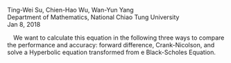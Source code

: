 
Ting-Wei Su, Chien-Hao Wu, Wan-Yun Yang <br>
Department of Mathematics, National Chiao Tung University <br>
Jan 8, 2018 <br>

&emsp;We want to calculate this equation in the following three ways to compare the performance and accuracy: forward difference, Crank-Nicolson, and solve a Hyperbolic equation transformed from e Black-Scholes Equation. 
